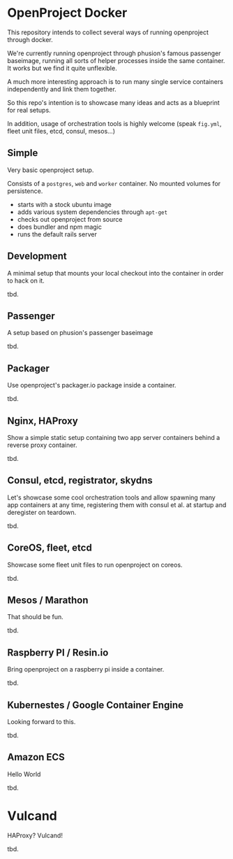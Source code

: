 # OpenProject Docker

This repository intends to collect several ways of running openproject through docker.

We're currently running openproject through phusion's famous passenger baseimage, running
all sorts of helper processes inside the same container. It works but we find it quite unflexible.

A much more interesting approach is to run many single service containers independently and link them together.

So this repo's intention is to showcase many ideas and acts as a blueprint for real setups.

In addition, usage of orchestration tools is highly welcome (speak `fig.yml`, fleet unit files, etcd, consul, mesos...)

## Simple

Very basic openproject setup.

Consists of a `postgres`, `web` and `worker` container. No mounted volumes for persistence.

* starts with a stock ubuntu image
* adds various system dependencies through `apt-get`
* checks out openproject from source
* does bundler and npm magic
* runs the default rails server

## Development

A minimal setup that mounts your local checkout into the container in order to hack on it.

tbd.

## Passenger

A setup based on phusion's passenger baseimage

tbd.

## Packager

Use openproject's packager.io package inside a container.

tbd.

## Nginx, HAProxy

Show a simple static setup containing two app server containers behind a reverse proxy container.

tbd.

## Consul, etcd, registrator, skydns

Let's showcase some cool orchestration tools and allow spawning many app containers at any time,
registering them with consul et al. at startup and deregister on teardown.

tbd.

## CoreOS, fleet, etcd

Showcase some fleet unit files to run openproject on coreos.

tbd.

## Mesos / Marathon

That should be fun.

tbd.

## Raspberry PI / Resin.io

Bring openproject on a raspberry pi inside a container.

tbd.

## Kubernestes / Google Container Engine

Looking forward to this.

tbd.

## Amazon ECS

Hello World

tbd.

# Vulcand

HAProxy? Vulcand!

tbd.
